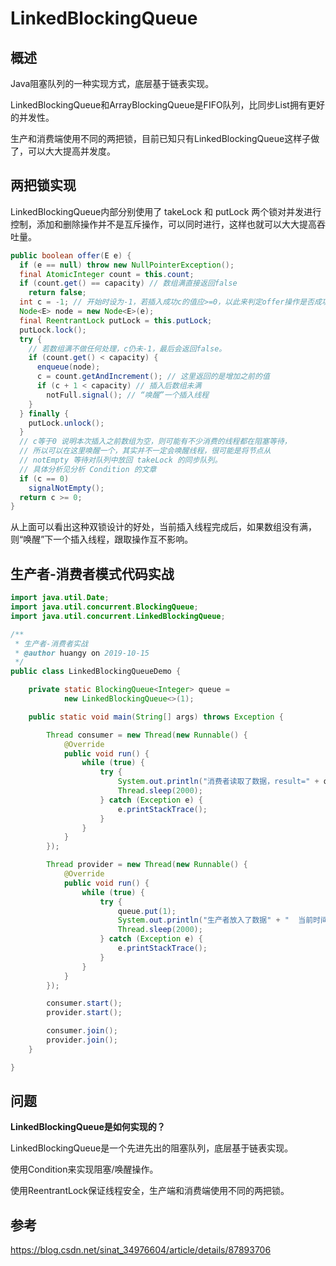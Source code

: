 # LinkedBlockingQueue



## 概述

Java阻塞队列的一种实现方式，底层基于链表实现。

LinkedBlockingQueue和ArrayBlockingQueue是FIFO队列，比同步List拥有更好的并发性。

生产和消费端使用不同的两把锁，目前已知只有LinkedBlockingQueue这样子做了，可以大大提高并发度。



## 两把锁实现

LinkedBlockingQueue内部分别使用了 takeLock 和 putLock 两个锁对并发进行控制，添加和删除操作并不是互斥操作，可以同时进行，这样也就可以大大提高吞吐量。

```java
public boolean offer(E e) {
  if (e == null) throw new NullPointerException();
  final AtomicInteger count = this.count;
  if (count.get() == capacity) // 数组满直接返回false
    return false;
  int c = -1; // 开始时设为-1，若插入成功c的值应>=0，以此来判定offer操作是否成功
  Node<E> node = new Node<E>(e);
  final ReentrantLock putLock = this.putLock;
  putLock.lock();
  try {
    // 若数组满不做任何处理，c仍未-1，最后会返回false。
    if (count.get() < capacity) {
      enqueue(node);
      c = count.getAndIncrement(); // 这里返回的是增加之前的值
      if (c + 1 < capacity) // 插入后数组未满
        notFull.signal(); // “唤醒”一个插入线程
    }
  } finally {
    putLock.unlock();
  }
  // c等于0 说明本次插入之前数组为空，则可能有不少消费的线程都在阻塞等待，
  // 所以可以在这里唤醒一个，其实并不一定会唤醒线程，很可能是将节点从
  // notEmpty 等待对队列中放回 takeLock 的同步队列。
  // 具体分析见分析 Condition 的文章
  if (c == 0) 
    signalNotEmpty();
  return c >= 0;
}
```

从上面可以看出这种双锁设计的好处，当前插入线程完成后，如果数组没有满，则“唤醒”下一个插入线程，跟取操作互不影响。



## 生产者-消费者模式代码实战

```java
import java.util.Date;
import java.util.concurrent.BlockingQueue;
import java.util.concurrent.LinkedBlockingQueue;

/**
 * 生产者-消费者实战
 * @author huangy on 2019-10-15
 */
public class LinkedBlockingQueueDemo {

    private static BlockingQueue<Integer> queue =
            new LinkedBlockingQueue<>(1);

    public static void main(String[] args) throws Exception {

        Thread consumer = new Thread(new Runnable() {
            @Override
            public void run() {
                while (true) {
                    try {
                        System.out.println("消费者读取了数据，result=" + queue.take() + "  当前时间=" + new Date());
                        Thread.sleep(2000);
                    } catch (Exception e) {
                        e.printStackTrace();
                    }
                }
            }
        });

        Thread provider = new Thread(new Runnable() {
            @Override
            public void run() {
                while (true) {
                    try {
                        queue.put(1);
                        System.out.println("生产者放入了数据" + "  当前时间=" + new Date());
                        Thread.sleep(2000);
                    } catch (Exception e) {
                        e.printStackTrace();
                    }
                }
            }
        });

        consumer.start();
        provider.start();

        consumer.join();
        provider.join();
    }

}
```





## 问题



**LinkedBlockingQueue是如何实现的？**

LinkedBlockingQueue是一个先进先出的阻塞队列，底层基于链表实现。

使用Condition来实现阻塞/唤醒操作。

使用ReentrantLock保证线程安全，生产端和消费端使用不同的两把锁。





## 参考

https://blog.csdn.net/sinat_34976604/article/details/87893706